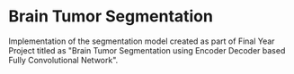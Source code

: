 # Brain Tumor Segmentation 
Implementation of the segmentation model created as part of Final Year Project titled as "Brain Tumor Segmentation using Encoder Decoder based Fully Convolutional Network".
 
